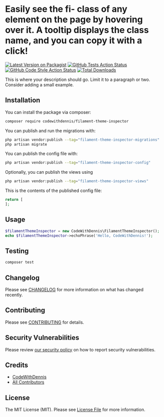 # Easily see the fi- class of any element on the page by hovering over it. A tooltip displays the class name, and you can copy it with a click!

[![Latest Version on Packagist](https://img.shields.io/packagist/v/codewithdennis/filament-theme-inspector.svg?style=flat-square)](https://packagist.org/packages/codewithdennis/filament-theme-inspector)
[![GitHub Tests Action Status](https://img.shields.io/github/actions/workflow/status/codewithdennis/filament-theme-inspector/run-tests.yml?branch=main&label=tests&style=flat-square)](https://github.com/codewithdennis/filament-theme-inspector/actions?query=workflow%3Arun-tests+branch%3Amain)
[![GitHub Code Style Action Status](https://img.shields.io/github/actions/workflow/status/codewithdennis/filament-theme-inspector/fix-php-code-styling.yml?branch=main&label=code%20style&style=flat-square)](https://github.com/codewithdennis/filament-theme-inspector/actions?query=workflow%3A"Fix+PHP+code+styling"+branch%3Amain)
[![Total Downloads](https://img.shields.io/packagist/dt/codewithdennis/filament-theme-inspector.svg?style=flat-square)](https://packagist.org/packages/codewithdennis/filament-theme-inspector)



This is where your description should go. Limit it to a paragraph or two. Consider adding a small example.

## Installation

You can install the package via composer:

```bash
composer require codewithdennis/filament-theme-inspector
```

You can publish and run the migrations with:

```bash
php artisan vendor:publish --tag="filament-theme-inspector-migrations"
php artisan migrate
```

You can publish the config file with:

```bash
php artisan vendor:publish --tag="filament-theme-inspector-config"
```

Optionally, you can publish the views using

```bash
php artisan vendor:publish --tag="filament-theme-inspector-views"
```

This is the contents of the published config file:

```php
return [
];
```

## Usage

```php
$filamentThemeInspector = new CodeWithDennis\FilamentThemeInspector();
echo $filamentThemeInspector->echoPhrase('Hello, CodeWithDennis!');
```

## Testing

```bash
composer test
```

## Changelog

Please see [CHANGELOG](CHANGELOG.md) for more information on what has changed recently.

## Contributing

Please see [CONTRIBUTING](.github/CONTRIBUTING.md) for details.

## Security Vulnerabilities

Please review [our security policy](../../security/policy) on how to report security vulnerabilities.

## Credits

- [CodeWithDennis](https://github.com/CodeWithDennis)
- [All Contributors](../../contributors)

## License

The MIT License (MIT). Please see [License File](LICENSE.md) for more information.
